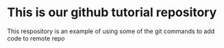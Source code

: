 # This is our github tutorial repository
This respository is an example of using some of the git commands to add code to remote repo
